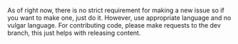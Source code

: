 As of right now, there is no strict requirement for making a new issue so if you want to make one, just do it. However, use appropriate language and no vulgar language.
For contributing code, please make requests to the dev branch, this just helps with releasing content.
